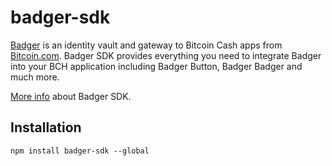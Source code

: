 # badger-sdk

[Badger](https://badger.bitcoin.com/) is an identity vault and gateway to Bitcoin Cash apps from [Bitcoin.com](https://www.bitcoin.com/). Badger SDK provides everything you need to integrate Badger into your BCH application including Badger Button, Badger Badger and much more.

[More info](https://developer.bitcoin.com/badger) about Badger SDK.

## Installation

```
npm install badger-sdk --global
```
